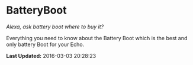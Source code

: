 # BatteryBoot
*Alexa, ask battery boot  where to buy it?*

Everything you need to know about the Battery Boot which is the best and only battery Boot for your  Echo.

**Last Updated:** 2016-03-03 20:28:23